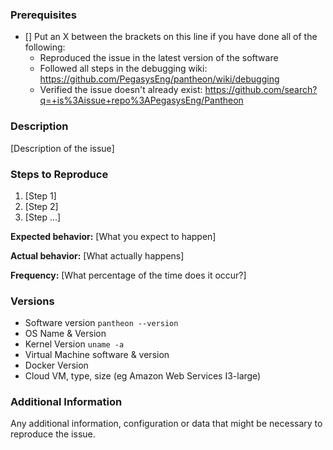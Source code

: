 <!--

Have you read the Code of Conduct? By filing an Issue, you are expected to comply with it, including treating everyone with respect: https://github.com/PegasysEng/pantheon/blob/master/CODE-OF-CONDUCT.md
  -->

### Prerequisites

* [] Put an X between the brackets on this line if you have done all of the following:
  * Reproduced the issue in the latest version of the software
  * Followed all steps in the debugging wiki: https://github.com/PegasysEng/pantheon/wiki/debugging
  * Verified the issue doesn't already exist: https://github.com/search?q=+is%3Aissue+repo%3APegasysEng/Pantheon

### Description

[Description of the issue]

### Steps to Reproduce

1. [Step 1]
2. [Step 2]
3. [Step ...]

**Expected behavior:** [What you expect to happen]

**Actual behavior:** [What actually happens]

**Frequency:** [What percentage of the time does it occur?]

### Versions

* Software version `pantheon --version`
* OS Name & Version
* Kernel Version `uname -a`
* Virtual Machine software & version
* Docker Version
* Cloud VM, type, size (eg Amazon Web Services I3-large)

### Additional Information

Any additional information, configuration or data that might be necessary to reproduce the issue.